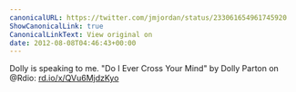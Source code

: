 ```yaml
---
canonicalURL: https://twitter.com/jmjordan/status/233061654961745920
ShowCanonicalLink: true
CanonicalLinkText: View original on
date: 2012-08-08T04:46:43+00:00
---
```

Dolly is speaking to me. "Do I Ever Cross Your Mind" by Dolly Parton on @Rdio: [rd.io/x/QVu6MjdzKyo](http://rd.io/x/QVu6MjdzKyo)